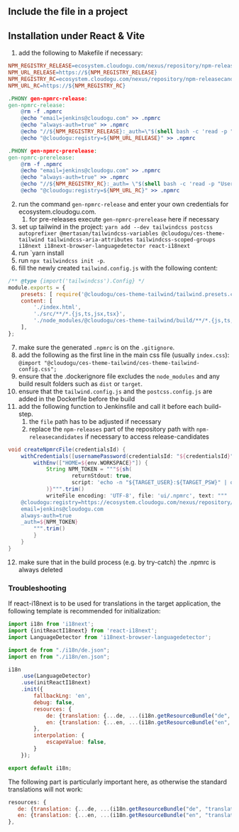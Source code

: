 ## Include the file in a project

## Installation under React & Vite

1. add the following to Makefile if necessary:
```Makefile
NPM_REGISTRY_RELEASE=ecosystem.cloudogu.com/nexus/repository/npm-releases/
NPM_URL_RELEASE=https://${NPM_REGISTRY_RELEASE}
NPM_REGISTRY_RC=ecosystem.cloudogu.com/nexus/repository/npm-releasecandidates/
NPM_URL_RC=https://${NPM_REGISTRY_RC}

.PHONY gen-npmrc-release:
gen-npmrc-release:
	@rm -f .npmrc
	@echo "email=jenkins@cloudogu.com" >> .npmrc
	@echo "always-auth=true" >> .npmrc
	@echo "//${NPM_REGISTRY_RELEASE}:_auth=\"$(shell bash -c 'read -p "Username: " usrname;read -s -p "Password: " pwd;echo -n "$$usrname:$$pwd" | openssl base64')\"" >> .npmrc
	@echo "@cloudogu:registry=${NPM_URL_RELEASE}" >> .npmrc

.PHONY gen-npmrc-prerelease:
gen-npmrc-prerelease:
	@rm -f .npmrc
	@echo "email=jenkins@cloudogu.com" >> .npmrc
	@echo "always-auth=true" >> .npmrc
	@echo "//${NPM_REGISTRY_RC}:_auth= \"$(shell bash -c 'read -p "Username: " usrname;read -s -p "Password: " pwd;echo -n "$$usrname:$$pwd" | openssl base64')\"" >> .npmrc
	@echo "@cloudogu:registry=${NPM_URL_RC}" >> .npmrc
```
2. run the command `gen-npmrc-release` and enter your own credentials for ecosystem.cloudogu.com.
   1. for pre-releases execute `gen-npmrc-prerelease` here if necessary
3. set up tailwind in the project: `yarn add --dev tailwindcss postcss autoprefixer @mertasan/tailwindcss-variables @cloudogu/ces-theme-tailwind tailwindcss-aria-attributes tailwindcss-scoped-groups i18next i18next-browser-languagedetector react-i18next`
4. run `yarn install
5. run `npx tailwindcss init -p`.
6. fill the newly created `tailwind.config.js` with the following content:
```js
/** @type {import('tailwindcss').Config} */
module.exports = {
    presets: [ require('@cloudogu/ces-theme-tailwind/tailwind.presets.cjs') ],
    content: [
        './index.html',
        './src/**/*.{js,ts,jsx,tsx}',
        './node_modules/@cloudogu/ces-theme-tailwind/build/**/*.{js,ts,jsx,tsx,mjs}',
    ],
};
```
7. make sure the generated `.npmrc` is on the `.gitignore`.
8. add the following as the first line in the main css file (usually `index.css`): `@import "@cloudogu/ces-theme-tailwind/ces-theme-tailwind-config.css";`
9. ensure that the .dockerignore file excludes the `node_modules` and any build result folders such as `dist` or `target`.
10. ensure that the `tailwind.config.js` and the `postcss.config.js` are added in the Dockerfile before the build
11. add the following function to Jenkinsfile and call it before each build-step.
    1. the `file` path has to be adjusted if necessary
    2. replace the `npm-releases` part of the repository path with `npm-releasecandidates` if necessary to access release-candidates
```groovy
void createNpmrcFile(credentialsId) {
    withCredentials([usernamePassword(credentialsId: "${credentialsId}", usernameVariable: 'TARGET_USER', passwordVariable: 'TARGET_PSW')]) {
        withEnv(["HOME=${env.WORKSPACE}"]) {
            String NPM_TOKEN = """${sh(
                    returnStdout: true,
                    script: 'echo -n "${TARGET_USER}:${TARGET_PSW}" | openssl base64'
            )}""".trim()
            writeFile encoding: 'UTF-8', file: 'ui/.npmrc', text: """
    @cloudogu:registry=https://ecosystem.cloudogu.com/nexus/repository/npm-releases/
    email=jenkins@cloudogu.com
    always-auth=true
    _auth=${NPM_TOKEN}
        """.trim()
        }
    }
}
```
12. make sure that in the build process (e.g. by try-catch) the .npmrc is always deleted

### Troubleshooting
If react-i18next is to be used for translations in the target application, the following template is recommended for initialization:

```js
import i18n from 'i18next';
import {initReactI18next} from 'react-i18next';
import LanguageDetector from 'i18next-browser-languagedetector';

import de from "./i18n/de.json";
import en from "./i18n/en.json";

i18n
    .use(LanguageDetector)
    .use(initReactI18next)
    .init({
        fallbackLng: 'en',
        debug: false,
        resources: {
            de: {translation: {...de, ...(i18n.getResourceBundle("de", "translation") || {})}},
            en: {translation: {...en, ...(i18n.getResourceBundle("en", "translation") || {})}},
        },
        interpolation: {
            escapeValue: false,
        }
    });

export default i18n;
```

The following part is particularly important here, as otherwise the standard translations will not work:
```js
resources: {
   de: {translation: {...de, ...(i18n.getResourceBundle("de", "translation") || {})}},
   en: {translation: {...en, ...(i18n.getResourceBundle("en", "translation") || {})}},
},
```